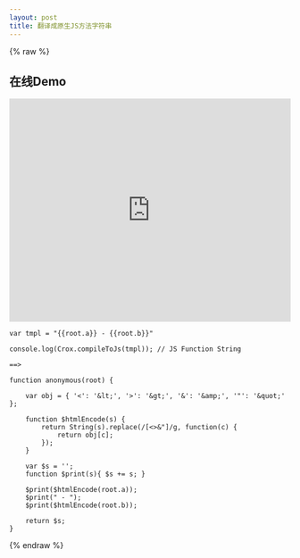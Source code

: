 ```yaml
---
layout: post
title: 翻译成原生JS方法字符串
---
```


{% raw %}

## 在线Demo

<iframe width="100%" height="400" src="http://jsfiddle.net/M24bM/3/embedded/" allowfullscreen="allowfullscreen" frameborder="0"></iframe>

```
var tmpl = "{{root.a}} - {{root.b}}"

console.log(Crox.compileToJs(tmpl)); // JS Function String
```

`==>`

```
function anonymous(root) {

    var obj = { '<': '&lt;', '>': '&gt;', '&': '&amp;', '"': '&quot;' };

    function $htmlEncode(s) {
        return String(s).replace(/[<>&"]/g, function(c) {
            return obj[c];
        });
    }

    var $s = '';
    function $print(s){ $s += s; }    

    $print($htmlEncode(root.a));
    $print(" - ");
    $print($htmlEncode(root.b));

    return $s;
}
```
{% endraw %}
